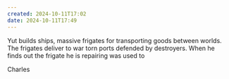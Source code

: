 ```yaml
---
created: 2024-10-11T17:02
date: 2024-10-11T17:49
---
```

 Yut builds ships, massive frigates for transporting goods between worlds. The frigates deliver to war torn ports defended by destroyers. When he finds out the frigate he is repairing was used to 

Charles